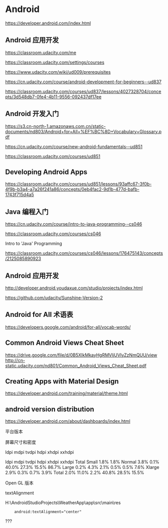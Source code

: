 # Android 


https://developer.android.com/index.html


## Android 应用开发  


https://classroom.udacity.com/me

https://classroom.udacity.com/settings/courses



https://www.udacity.com/wiki/ud009/prerequisites



https://cn.udacity.com/course/android-development-for-beginners--ud837


https://classroom.udacity.com/courses/ud837/lessons/4027328704/concepts/3d548db7-0fe4-4b11-9556-092437df17ee

## Android 开发入门

https://s3.cn-north-1.amazonaws.com.cn/static-documents/nd803/Android+for+All+%EF%BC%8D+Vocabulary+Glossary.pdf




https://cn.udacity.com/course/new-android-fundamentals--ud851

https://classroom.udacity.com/courses/ud851


## Developing Android Apps

https://classroom.udacity.com/courses/ud851/lessons/93affc67-3f0b-4f9b-b3a4-a7a26f241a86/concepts/0eb4fac2-9d1b-477d-bafb-1743f715d4a5



## Java 编程入门


https://cn.udacity.com/course/intro-to-java-programming--cs046

https://classroom.udacity.com/courses/cs046


Intro to 'Java' Programming

https://classroom.udacity.com/courses/cs046/lessons/176475143/concepts/2125085890923




## Android 应用开发  

http://developer.android.youdaxue.com/studio/projects/index.html


https://github.com/udacity/Sunshine-Version-2






## Android for All 术语表  

https://developers.google.com/android/for-all/vocab-words/


## Common Android Views Cheat Sheet

https://drive.google.com/file/d/0B5XIkMkayHgRMVljUVIyZzNmQUU/view
http://cn-static.udacity.com/nd801/Common_Android_Views_Cheat_Sheet.pdf

## Creating Apps with Material Design

https://developer.android.com/training/material/theme.html






## android version distribution  

https://developer.android.com/about/dashboards/index.html

平台版本


屏幕尺寸和密度

ldpi    mdpi    tvdpi   hdpi    xhdpi   xxhdpi

ldpi    mdpi    tvdpi   hdpi    xhdpi   xxhdpi  Total
Small   1.8%                        1.8%
Normal      3.8%    0.1%    40.0%   27.3%   15.5%   86.7%
Large   0.2%    4.3%    2.1%    0.5%    0.5%        7.6%
Xlarge      2.9%        0.3%    0.7%        3.9%
Total   2.0%    11.0%   2.2%    40.8%   28.5%   15.5%


Open GL 版本






textAlignment


H:\AndroidStudioProjects\WeatherApp\app\src\main\res


        android:textAlignment="center"


???













